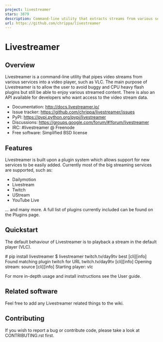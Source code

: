 ```yaml
---
project: livestreamer
stars: 3879
description: Command-line utility that extracts streams from various services and pipes them into a video player of choice. No longer maintained, use streamlink or youtube-dl instead.
url: https://github.com/chrippa/livestreamer
---
```


Livestreamer
============

Overview
--------

Livestreamer is a command-line utility that pipes video streams from various services into a video player, such as VLC. The main purpose of Livestreamer is to allow the user to avoid buggy and CPU heavy flash plugins but still be able to enjoy various streamed content. There is also an API available for developers who want access to the video stream data.

-   Documentation: http://docs.livestreamer.io/
-   Issue tracker: https://github.com/chrippa/livestreamer/issues
-   PyPI: https://pypi.python.org/pypi/livestreamer
-   Discussions: https://groups.google.com/forum/#!forum/livestreamer
-   IRC: #livestreamer @ Freenode
-   Free software: Simplified BSD license

Features
--------

Livestreamer is built upon a plugin system which allows support for new services to be easily added. Currently most of the big streaming services are supported, such as:

-   Dailymotion
-   Livestream
-   Twitch
-   UStream
-   YouTube Live

... and many more. A full list of plugins currently included can be found on the Plugins page.

Quickstart
----------

The default behaviour of Livestreamer is to playback a stream in the default player (VLC).

\# pip install livestreamer
$ livestreamer twitch.tv/day9tv best
\[cli\]\[info\] Found matching plugin twitch for URL twitch.tv/day9tv
\[cli\]\[info\] Opening stream: source
\[cli\]\[info\] Starting player: vlc

For more in-depth usage and install instructions see the User guide.

Related software
----------------

Feel free to add any Livestreamer related things to the wiki.

Contributing
------------

If you wish to report a bug or contribute code, please take a look at CONTRIBUTING.rst first.
